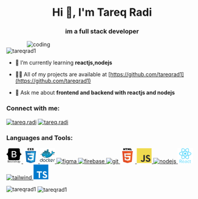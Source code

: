 <h1 align="center">Hi 👋, I'm Tareq Radi</h1>
    <h3 align="center">im a full stack developer</h3>

   <img align="right" alt="coding" width="450px" src="https://media0.giphy.com/media/qgQUggAC3Pfv687qPC/giphy.gif">
    
   <p align="left"> <img src="https://komarev.com/ghpvc/?username=tareqrad1&label=Profile%20views&color=0e75b6&style=flat" alt="tareqrad1" /> </p>
    
   - 🌱 I’m currently learning **reactjs,nodejs**
    
   - 👨‍💻 All of my projects are available at [https://github.com/tareqrad1](https://github.com/tareqrad1)
    
   - 💬 Ask me about **frontend and backend with reactjs and nodejs**
    
   <h3 align="left">Connect with me:</h3>
   <p align="left">
    <a href="https://linkedin.com/in/tareq.radi" target="blank"><img align="center" src="https://raw.githubusercontent.com/rahuldkjain/github-profile-readme-generator/master/src/images/icons/Social/linked-in-alt.svg" alt="tareq.radi" height="30" width="40" /></a>
    <a href="https://instagram.com/tareq.radi" target="blank"><img align="center" src="https://raw.githubusercontent.com/rahuldkjain/github-profile-readme-generator/master/src/images/icons/Social/instagram.svg" alt="tareq.radi" height="30" width="40" /></a>
   </p>
    
   <h3 align="left">Languages and Tools:</h3>
   <p align="left"> <a href="https://getbootstrap.com" target="_blank" rel="noreferrer"> <img src="https://raw.githubusercontent.com/devicons/devicon/master/icons/bootstrap/bootstrap-plain-wordmark.svg" alt="bootstrap" width="40" height="40"/> </a> <a href="https://www.w3schools.com/css/" target="_blank" rel="noreferrer"> <img src="https://raw.githubusercontent.com/devicons/devicon/master/icons/css3/css3-original-wordmark.svg" alt="css3" width="40" height="40"/> </a> <a href="https://www.docker.com/" target="_blank" rel="noreferrer"> <img src="https://raw.githubusercontent.com/devicons/devicon/master/icons/docker/docker-original-wordmark.svg" alt="docker" width="40" height="40"/> </a> <a href="https://www.figma.com/" target="_blank" rel="noreferrer"> <img src="https://www.vectorlogo.zone/logos/figma/figma-icon.svg" alt="figma" width="40" height="40"/> </a> <a href="https://firebase.google.com/" target="_blank" rel="noreferrer"> <img src="https://www.vectorlogo.zone/logos/firebase/firebase-icon.svg" alt="firebase" width="40" height="40"/> </a> <a href="https://git-scm.com/" target="_blank" rel="noreferrer"> <img src="https://www.vectorlogo.zone/logos/git-scm/git-scm-icon.svg" alt="git" width="40" height="40"/> </a> <a href="https://www.w3.org/html/" target="_blank" rel="noreferrer"> <img src="https://raw.githubusercontent.com/devicons/devicon/master/icons/html5/html5-original-wordmark.svg" alt="html5" width="40" height="40"/> </a> <a href="https://developer.mozilla.org/en-US/docs/Web/JavaScript" target="_blank" rel="noreferrer"> <img src="https://raw.githubusercontent.com/devicons/devicon/master/icons/javascript/javascript-original.svg" alt="javascript" width="40" height="40"/> </a> <a href="https://nodejs.org/" target="_blank" rel="noreferrer"> <img src="https://upload.wikimedia.org/wikipedia/commons/thumb/d/d9/Node.js_logo.svg/885px-Node.js_logo.svg.png" alt="nodejs" width="50" height="50"/> </a> <a href="https://reactjs.org/" target="_blank" rel="noreferrer"> <img src="https://raw.githubusercontent.com/devicons/devicon/master/icons/react/react-original-wordmark.svg" alt="react" width="40" height="40"/> </a> <a href="https://tailwindcss.com/" target="_blank" rel="noreferrer"> <img src="https://www.vectorlogo.zone/logos/tailwindcss/tailwindcss-icon.svg" alt="tailwind" width="40" height="40"/> </a> <a href="https://www.typescriptlang.org/" target="_blank" rel="noreferrer"> <img src="https://raw.githubusercontent.com/devicons/devicon/master/icons/typescript/typescript-original.svg" alt="typescript" width="40" height="40"/> </a> </p>    
   <p><img align="left" src="https://github-readme-stats.vercel.app/api/top-langs?username=tareqrad1&show_icons=true&locale=en&layout=compact" alt="tareqrad1" /></p>   
    
  <p>&nbsp;<img align="center" src="https://github-readme-stats.vercel.app/api?username=tareqrad1&show_icons=true&locale=en" alt="tareqrad1" /></p>
